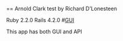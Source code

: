 == Arnold Clark test by Richard D'Lonesteen

Ruby 2.2.0 Rails 4.2.0
#[GUI](http://stark-headland-1205.herokuapp.com/images?utf8=%E2%9C%93&plate_reg=KK1+4KA&stock_ref=dsadas&commit=Search)

This app has both GUI and API

